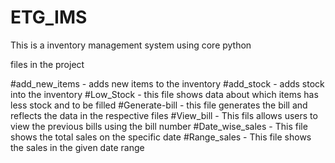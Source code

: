 # ETG_IMS
This is a inventory management system using core python


files in the project

#add_new_items - adds new items to the inventory
#add_stock - adds stock into the inventory
#Low_Stock - this file shows data about which items has less stock and to be filled
#Generate-bill - this file generates the bill and reflects the data in the respective files
#View_bill - This fils allows users to view the previous bills using the bill number
#Date_wise_sales - This file shows the total sales on the specific date 
#Range_sales - This file shows the sales in the given date range
